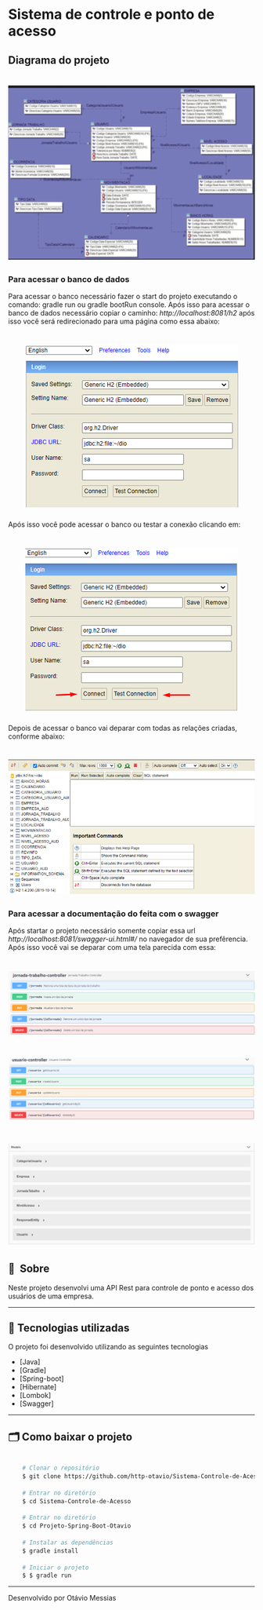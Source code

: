 
# Sistema de controle e ponto de acesso

## Diagrama do projeto

<h1 align="center">
    <img src="diagrama.png">
</h1>

### Para acessar o banco de dados

Para acessar o banco necessário fazer o start do projeto executando o comando: gradle run ou gradle bootRun console. Após isso para acessar o banco de dados necessário copiar o caminho: *http://localhost:8081/h2* após isso você será redirecionado para uma página como essa abaixo:

<h1 align="center">
    <img src="banco.png">
</h1>

Após isso você pode acessar o banco ou testar a conexão clicando em:

<h1 align="center">
    <img src="banco2.png">
</h1>

Depois de acessar o banco vai deparar com todas as relações criadas, conforme abaixo:

<h1 align="center">
    <img src="banco3.png">
</h1>



### Para acessar a documentação do feita com o swagger

Após startar o projeto necessário somente copiar essa url *http://localhost:8081/swagger-ui.html#/* no navegador de sua prefêrencia. Após isso você vai se deparar com uma tela parecida com essa:

<h1 align="center">
    <img src="documentacao-swagger1.png">
</h1>


<h1 align="center">
    <img src="documentacao-swagger2.png">
</h1>

<h1 align="center">
    <img src="documentacao-swagger3.png">
</h1>


## 🔖&nbsp; Sobre

Neste projeto desenvolvi uma API Rest para controle de ponto e acesso dos usuários de uma empresa.

---

## 🚀 Tecnologias utilizadas

O projeto foi desenvolvido utilizando as seguintes tecnologias

- [Java]
- [Gradle]
- [Spring-boot]
- [Hibernate]
- [Lombok]
- [Swagger]

---

## 🗂 Como baixar o projeto

```bash

    # Clonar o repositório
    $ git clone https://github.com/http-otavio/Sistema-Controle-de-Acesso

    # Entrar no diretório
    $ cd Sistema-Controle-de-Acesso

    # Entrar no diretório
    $ cd Projeto-Spring-Boot-Otavio

    # Instalar as dependências
    $ gradle install

    # Iniciar o projeto
    $ $ gradle run
```

---

Desenvolvido por Otávio Messias
